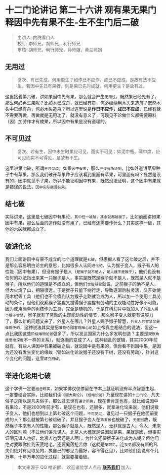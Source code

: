 # 十二门论讲记 第二十六讲 观有果无果门 释因中先有果不生-生不生门后二破

> 主讲人: 内院看门人 <br />
> 校订: 李师兄，胡师兄，利行师兄 <br />
> 审核: 胡师兄，利行师兄，孙师姐，黄兰师姐 <br />

## 无用过

> 复次、有已先成，何用更生？如作已不应作，成已不应成，是故有法不应生。若因中先已有果者，则是果已先时成就，何用更生？是故有过。

这里接着第六破，讲如果因中先有果，那么就会产生`无用过`，既然果已经先有了，那么何必再生果呢？比如木已成舟，就已经有舟，何必继续用木头来造舟？既然木头中已经有舟，何必木头造舟？所以这里说是**作已不应作，成已不应成**，已经有就不需要再做，再做就是无用功了，就没有意义了，可现见不论做什么都需要原料（因）加劳作才有成果，所以因中有果是没有道理的。

## 不可见过

> 复次、若有生，因中未生时果应可见，而实不可见；如泥中瓶、蒲中席，应可见而实不可得见，是故有不生。

这里讲第七破，所谓`不可见过`，如果`因中有果`，那么`应该有所证明`，比如外道讲苹果种子中有苹果，那么我们破开苹果种子应该看到里面有苹果，可里面有吗？显然是没有的，因中就见不了果，所以不能证明因中有果，既然没法证明，这个因中有果就是错误的说法，`因中实际就没有果`。

## 结七破

实际讲来，这里是七破因中有果论，`其中任一被破，其余就都被破了`，比如前面讲如果因中有果，那么后面的造作就没有用了，已经有还需要作什么？其实这样一破，其他的六破就都成立了。

## 破进化论

我们上面讲因中有果不成立的七个道理就是`七破`，但愚痴人看了这七破之后，并不是那么容易明白论主的意思，比如很多人认同`进化论`，认为猴子变人，猴子有人的性能（因中有果），但没有猴子是人（`是猴子就不是人`，`是人就不是猴子`），他们也没有任何的办法指出来某一只猴子是人，事实是既然是猴子就不是人，既然是人就不是猴子，所以他们的道理是不成立的，但他们`世智辩聪`就说，之前猴子的确不是人，但大火烧了山，相隔很远，于是猴子只能下树行走，导致逐渐后肢灵活，又开始使用木棍等工具（他们也不会傻到认为猴子走路就会成为人，所以加一个使用工具劳动的条件，但他们观察猴子猩猩又觉得猴子猩猩有劳动的主观能动性好像不可能，因为使用简单的树枝作为工具，完全是随机的，于是在科幻片中就加入了`外星人赐予猴子智慧`，猴子就有了劳动的主观能动性的情节，那么猴子变人就更有说服力了，那么新的问题又来了，外星人在哪儿？外星人赐予猴子智慧，`外星人的智慧又是谁赐予的`，这种说法其实是把`唯物论`和`客观唯心论`如上帝真主相结合的说法，但这一点比我国这些`阶级唯物论者`强多了，所以发达国家为什么多发明创造？主要是`观察角度思维深度`不一样的关系），就逐渐的变成了人，这种错乱的逻辑，其实2000年前就有，有些人讲因中有果被破之后，就说因中是有果的，但你看不到因中果，是因为还没有发生变化的缘故（譬如进化论说猴子还没有下树，还没有劳动），针对这个变化的问题，这里`建立四破`。

## 举进化论用七破

这个学佛一定要`结合现实`，如果学佛仅仅停留在书本上就证明没有半点智慧生起，一定要结合实际，比如我们读`《摄大乘论》`，`《成唯识论》`乃至现在讲的`十二门论`，凡夫俗子之所以是凡夫俗子，那么过去世有`遍计所执`，现在世肯定也有，就比如说因中有果论，不是2000年前才有，是现在也有，还很多，就拿进化论来说，他们说猴子变人，他们也想到以上第七破这个问题，`不可见过`，谁见过一只猴子在他面前变成的人？那么就被第七破给破了。并且猴子变人在`第五破`也被破了，`无差别`故，既然猴子本来有人的性能，那么猴子就是人，既然是人，无非就是古人，今人，未来人的区别嘛（不过他们讲元谋人，北京人大概就是说因就是果，果就是因，但事实证明元谋人也好，北京人也罢还是人啊），为什么还要猴子进化成为人呢？但他们绝对要跟你扯到天荒地老，还要奚落挖苦你（这就是`见取见`，连`我见`都没有断的凡夫们绝对有见取见的，执自己的邪见为最好，容不得正见），比如他们会说有个几万年，十年万年的进化过程，就需要接着破。

> 本文来源于 QQ 唯识群， 欢迎诸位学人点击 **[联系我们](https://mp.weixin.qq.com/s/lZCfWjmLjgNR165Tx4_bCQ)** 加入。
